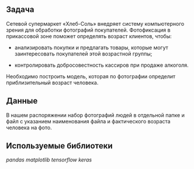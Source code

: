 ## Задача

Cетевой супермаркет «Хлеб-Соль» внедряет систему компьютерного зрения для обработки фотографий покупателей. Фотофиксация в прикассовой зоне поможет определять возраст клиентов, чтобы:

- анализировать покупки и предлагать товары, которые могут заинтересовать покупателей этой возрастной группы;

- контролировать добросовестность кассиров при продаже алкоголя.

Необходимо построить модель, которая по фотографии определит приблизительный возраст человека.

## Данные

 В нашем распоряжении набор фотографий людей в отдельной папке и файл с указанием наименования файла и фактического возраста человека на фото.

## Используемые библиотеки
*pandas*
*matplotlib*
*tensorflow*
*keras*

